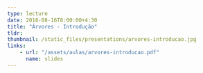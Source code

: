 ```yaml
---
type: lecture
date: 2018-08-16T8:00:00+4:30
title: "Árvores - Introdução"
tldr: 
thumbnail: /static_files/presentations/arvores-introducao.jpg
links:
    - url: "/assets/aulas/arvores-introducao.pdf"
      name: slides
---
```

